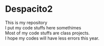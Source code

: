 # Despacito2
This is my repository<br />
I put my code stuffs here somethimes<br />
Most of my code stuffs are class projects.<br />
I hope my codes will have less errors this year.<br />
